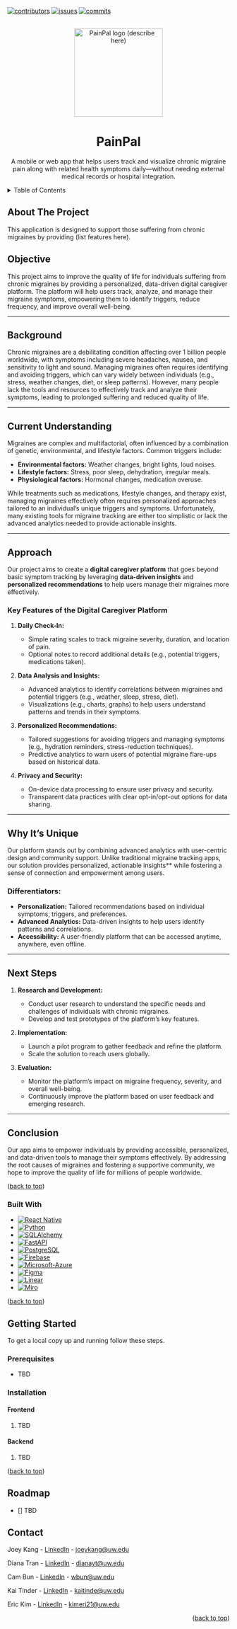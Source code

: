 <!-- PROJECT SHIELDS -->
[![contributors][contributors-shield]][contributors-url]
[![issues][issues-shield]][issues-url]
[![commits][commits-shield]][commits-url]

<!-- PROJECT LOGO --> 
<br />
<div align="center">
  <a href=“https://github.com/UW-INFO442-AU24/Team-Pesto”> 
    <img src="frontend/assets/PainPal_Logo.png" alt="PainPal logo (describe here)" width="200" height="200">
  </a>

  <h1 align="center">PainPal</h1>

  <p align="center">
    A mobile or web app that helps users track and visualize chronic migraine pain along with related health symptoms daily—without needing external medical records or hospital integration.
    <br />
  </p>
</div>

<!-- TABLE OF CONTENTS -->
<details>
  <summary>Table of Contents</summary>
  <ol>
    <li>
      <a href="#about-the-project">About The Project</a>
      <ul>
        <li><a href="#built-with">Built With</a></li>
      </ul>
    </li>
    <li>
      <a href="#getting-started">Getting Started</a>
      <ul>
        <li><a href="#prerequisites">Prerequisites</a></li>
            <ul>
                <li><a href="#frontend">Frontend</a></li>
                <li><a href="#backend">Backend</a></li>
            </ul>
        <li><a href="#installation">Installation</a></li>
      </ul>
    </li>
    <li><a href="#roadmap">Roadmap</a></li>
    <li><a href="#contact">Contact</a></li>
  </ol>
</details>

<!-- ABOUT THE PROJECT -->

## About The Project

<!-- [![Product Name Screen Shot][product-screenshot]](www.example.com) -->

This application is designed to support those suffering from chronic migraines by providing (list features here).

## Objective
This project aims to improve the quality of life for individuals suffering from chronic migraines by providing a personalized, data-driven digital caregiver platform. The platform will help users track, analyze, and manage their migraine symptoms, empowering them to identify triggers, reduce frequency, and improve overall well-being.

---

## Background
Chronic migraines are a debilitating condition affecting over 1 billion people worldwide, with symptoms including severe headaches, nausea, and sensitivity to light and sound. Managing migraines often requires identifying and avoiding triggers, which can vary widely between individuals (e.g., stress, weather changes, diet, or sleep patterns). However, many people lack the tools and resources to effectively track and analyze their symptoms, leading to prolonged suffering and reduced quality of life.

---

## Current Understanding
Migraines are complex and multifactorial, often influenced by a combination of genetic, environmental, and lifestyle factors. Common triggers include:
- **Environmental factors:** Weather changes, bright lights, loud noises.
- **Lifestyle factors:** Stress, poor sleep, dehydration, irregular meals.
- **Physiological factors:** Hormonal changes, medication overuse.

While treatments such as medications, lifestyle changes, and therapy exist, managing migraines effectively often requires personalized approaches tailored to an individual’s unique triggers and symptoms. Unfortunately, many existing tools for migraine tracking are either too simplistic or lack the advanced analytics needed to provide actionable insights.

---

## Approach
Our project aims to create a **digital caregiver platform** that goes beyond basic symptom tracking by leveraging **data-driven insights** and **personalized recommendations** to help users manage their migraines more effectively.

### Key Features of the Digital Caregiver Platform
1. **Daily Check-In:**
   - Simple rating scales to track migraine severity, duration, and location of pain.
   - Optional notes to record additional details (e.g., potential triggers, medications taken).

2. **Data Analysis and Insights:**
   - Advanced analytics to identify correlations between migraines and potential triggers (e.g., weather, sleep, stress, diet).
   - Visualizations (e.g., charts, graphs) to help users understand patterns and trends in their symptoms.

3. **Personalized Recommendations:**
   - Tailored suggestions for avoiding triggers and managing symptoms (e.g., hydration reminders, stress-reduction techniques).
   - Predictive analytics to warn users of potential migraine flare-ups based on historical data.

4. **Privacy and Security:**
   - On-device data processing to ensure user privacy and security.
   - Transparent data practices with clear opt-in/opt-out options for data sharing.

---

## **Why It’s Unique**
Our platform stands out by combining advanced analytics with user-centric design and community support. Unlike traditional migraine tracking apps, our solution provides personalized, actionable insights** while fostering a sense of connection and empowerment among users.

### **Differentiators:**
- **Personalization:** Tailored recommendations based on individual symptoms, triggers, and preferences.
- **Advanced Analytics:** Data-driven insights to help users identify patterns and correlations.
- **Accessibility:** A user-friendly platform that can be accessed anytime, anywhere, even offline.

---

## Next Steps
1. **Research and Development:**
   - Conduct user research to understand the specific needs and challenges of individuals with chronic migraines.
   - Develop and test prototypes of the platform’s key features.

2. **Implementation:**
   - Launch a pilot program to gather feedback and refine the platform.
   - Scale the solution to reach users globally.

3. **Evaluation:**
   - Monitor the platform’s impact on migraine frequency, severity, and overall well-being.
   - Continuously improve the platform based on user feedback and emerging research.

---

## Conclusion
Our app aims to empower individuals by providing accessible, personalized, and data-driven tools to manage their symptoms effectively. By addressing the root causes of migraines and fostering a supportive community, we hope to improve the quality of life for millions of people worldwide.

<p align=“right”>(<a href=“#readme-top”>back to top</a>)</p>


### Built With

* [![React Native][React Native]][React-url]
* [![Python][Python]][Python-url]
* [![SQLAlchemy][SQLAlchemy]][SQLAlchemy-url]
* [![FastAPI][FastAPI]][FastAPI-url]
* [![PostgreSQL][PostgreSQL]][PostgreSQL-url]
* [![Firebase][Firebase]][Firebase-url]
* [![Microsoft-Azure][Microsoft-Azure]][Microsoft-Azure-url]
* [![Figma][Figma]][Figma-url]
* [![Linear][Linear]][Linear-url]
* [![Miro][Miro]][Miro-url]

<p align=“right”>(<a href=“#readme-top”>back to top</a>)</p>

<!-- GETTING STARTED -->

## Getting Started

 To get a local copy up and running follow these steps.

### Prerequisites
-   TBD

### Installation

#### Frontend
1.  TBD

#### Backend
<!-- NOTE: LOOK INTO SEEING IF NOT YOU NEED TO DO ALEMBIC COMMANDS TO GET TABLES? IDK -->
1.  TBD

<p align=“right”>(<a href=“#readme-top”>back to top</a>)</p>

<!-- ROADMAP -->

## Roadmap

-   [] TBD

<!-- CONTACT -->
## Contact

<p>Joey Kang - <a href="https://www.linkedin.com/in/joey--kang/">LinkedIn</a> - <a href= "mailto: joeykang@uw.edu"> joeykang@uw.edu </a></p>
<p>Diana Tran - <a href="https://www.linkedin.com/in/diana-tran-33b30a217/">LinkedIn</a> - <a href= "mailto: dianayt@uw.edu"> dianayt@uw.edu </a></p>
<p>Cam Bun - <a href="https://www.linkedin.com/in/woncamm-bun/">LinkedIn</a> - <a href= "mailto: wbun@uw.edu"> wbun@uw.edu </a></p>
<p>Kai Tinder - <a href="https://www.linkedin.com/in/kai-tinder/">LinkedIn</a> - <a href= "mailto: kaitinde@uw.edu"> kaitinde@uw.edu </a></p>
<p>Eric Kim - <a href="https://www.linkedin.com/in/eric-kim-uw-info/">LinkedIn</a> - <a href= "mailto: kimeri21@uw.edu"> kimeri21@uw.edu </a></p>

<p align="right">(<a href="#readme-top">back to top</a>)</p>

<!-- MARKDOWN LINKS & IMAGES -->
[contributors-shield]: https://img.shields.io/github/contributors/Error-By-Night/PainPal?style=for-the-badge&color=68%2C%20204%2C%2017
[contributors-url]: https://github.com/Error-By-Night/PainPal/graphs/contributors
[commits-shield]: https://img.shields.io/github/commit-activity/t/Error-By-Night/PainPal/main?style=for-the-badge
[commits-url]: https://github.com/Error-By-Night/PainPal/commits/main/
[issues-shield]: https://img.shields.io/github/issues/Error-By-Night/PainPal?style=for-the-badge
[issues-url]: https://github.com/Error-By-Night/PainPal/issues
[React Native]: https://img.shields.io/badge/React_Native-%2320232a.svg?style=for-the-badge&logo=react&logoColor=%2361DAFB
[React-url]: https://reactnative.dev/
[Python]: https://img.shields.io/badge/python-3670A0?style=for-the-badge&logo=python&logoColor=ffdd54
[Python-url]: https://www.python.org/
[FastAPI]: https://img.shields.io/badge/FastAPI-005571?style=for-the-badge&logo=fastapi
[FastAPI-url]: https://fastapi.tiangolo.com/
[Microsoft-Azure]: https://custom-icon-badges.demolab.com/badge/Microsoft%20Azure-0089D6?style=for-the-badge&logo=msazure&logoColor=white
[Microsoft-Azure-url]: https://azure.microsoft.con
[Firebase]: https://img.shields.io/badge/firebase-ffca28?style=for-the-badge&logo=firebase&logoColor=black
[Firebase-url]: https://firebase.google.com/
[PostgreSQL]: https://img.shields.io/badge/postgresql-4169e1?style=for-the-badge&logo=postgresql&logoColor=white
[PostgreSQL-url]: https://www.postgresql.org/
[SQLAlchemy]: https://img.shields.io/badge/SQLAlchemy-F9DC3E?style=for-the-badge&logo=sqlalchemy&logoColor=black
[SQLAlchemy-url]: https://www.sqlalchemy.org/
[Figma]: https://img.shields.io/badge/Figma-F24E1E?style=for-the-badge&logo=figma&logoColor=white
[Figma-url]: https://www.figma.com/
[Linear]: https://img.shields.io/badge/Linear-5E6AD2?style=for-the-badge&logo=linear&logoColor=fff
[Linear-url]: https://linear.app/
[Miro]: https://img.shields.io/badge/Miro-050038?style=for-the-badge&logo=miro&logoColor=fff
[Miro-url]: https://miro.com/
